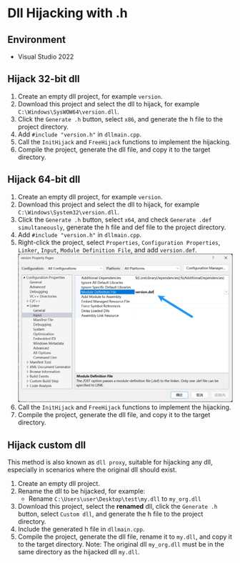 # Dll Hijacking with .h

## Environment

* Visual Studio 2022

## Hijack 32-bit dll

1. Create an empty dll project, for example `version`.
2. Download this project and select the dll to hijack, for example `C:\Windows\SysWOW64\version.dll`.
3. Click the `Generate .h` button, select `x86`, and generate the h file to the project directory.
4. Add `#include "version.h"` in `dllmain.cpp`.
5. Call the `InitHijack` and `FreeHijack` functions to implement the hijacking.
6. Compile the project, generate the dll file, and copy it to the target directory.

## Hijack 64-bit dll

1. Create an empty dll project, for example `version`.
2. Download this project and select the dll to hijack, for example `C:\Windows\System32\version.dll`.
3. Click the `Generate .h` button, select `x64`, and check `Generate .def simultaneously`, generate the h file and def file to the project directory.
4. Add `#include "version.h"` in `dllmain.cpp`.
5. Right-click the project, select `Properties`, `Configuration Properties`, `Linker`, `Input`, `Module Definition File`, and add `version.def`.
   ![](./img/h-1.png)
6. Call the `InitHijack` and `FreeHijack` functions to implement the hijacking.
7. Compile the project, generate the dll file, and copy it to the target directory.

## Hijack custom dll

This method is also known as `dll proxy`, suitable for hijacking any dll, especially in scenarios where the original dll should exist.

1. Create an empty dll project.
2. Rename the dll to be hijacked, for example:
   * Rename `C:\Users\user\Desktop\test\my.dll` to `my_org.dll`
3. Download this project, select the **renamed** dll, click the `Generate .h` button, select `Custom dll`, and generate the h file to the project directory.
4. Include the generated h file in `dllmain.cpp`.
5. Compile the project, generate the dll file, rename it to `my.dll`, and copy it to the target directory.
   Note: The original dll `my_org.dll` must be in the same directory as the hijacked dll `my.dll`.